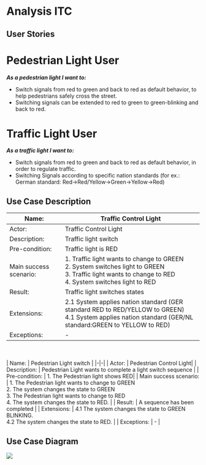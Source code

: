 
# Analysis ITC

## User Stories

<h1>Pedestrian Light User</h1>

<b><i>As a pedestrian light I want to:</i></b>

* Switch signals from red to green and back to red as default behavior, to help pedestrians safely cross the street.
* Switching signals can be extended to red to green to green-blinking and back to red.

<h1>Traffic Light User</h1>

<b><i>As a traffic light I want to:</i></b>

* Switch signals from red to green and back to red as default behavior, in order to regulate traffic.
* Switching Signals according to specific nation standards (for ex.: German standard: Red->Red/Yellow->Green->Yellow->Red)

## Use Case Description

| Name: | Traffic Control Light|
|-|-|
| Actor: | Traffic Control Light |
| Description: | Traffic light switch |
| Pre-condition: | Traffic light is RED |
| Main success scenario: | 1. Traffic light wants to change to GREEN<br>2. System switches light to GREEN <br>3. Traffic light wants to change to RED<br>4. System switches light to RED|
| Result: | Traffic light switches states|
| Extensions: | 2.1 System applies nation standard (GER standard RED to RED/YELLOW to GREEN)<br> 4.1 System applies nation standard (GER/NL standard:GREEN to YELLOW to RED)<br>
| Exceptions: | - |

<br><br>
| Name: | Pedestrian Light switch |
|-|-|
| Actor: | Pedestrian Control Light|
| Description: | Pedestrian Light wants to complete a light switch sequence  |
| Pre-condition: | 1. The Pedestrian light shows RED|
| Main success scenario: | 1. The Pedestrian light wants to change to GREEN <br>2. The system changes the state to GREEN <br>3. The Pedestrian light wants to change to RED <br>4. The system changes the state to RED. |
| Result: | A sequence has been completed |
| Extensions: | 4.1 The system changes the state to GREEN BLINKING.<br> 4.2 The system changes the state to RED. |
| Exceptions: | - |


## Use Case Diagram
<img src = https://github.com/FontysVenlo/intelligent-traffic-control-prj3-g13-itc/blob/main/Analysis/UseCaseDiagram/PRJ3-UseCaseDiagram-TCL.svg>

